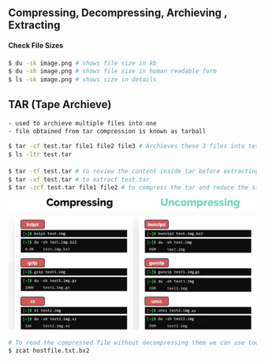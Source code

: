 ## Compressing, Decompressing, Archieving , Extracting

#### Check File Sizes
```bash
$ du -sk image.png # shows file size in kb
$ du -sh image.png # shows file size in human readable form
$ ls -sk image.png # shows size in details
```
## TAR (Tape Archieve)
    - used to archieve multiple files into one
    - file obtained from tar compression is known as tarball
```bash
$ tar -cf test.tar file1 file2 file3 # Archieves these 3 files into test.tar
$ ls -ltr test.tar

$ tar -tf test.tar # to review the content inside tar before extracting it
$ tar -xf test.tar # to extract test.tar
$ tar -zcf test.tar file1 file2 # to compress the tar and reduce the size

```
![alt text](Images/Compression_and_Decompression.png)
```bash 
# To read the compressed file without decompressing them we can use tools like, zcat/bzcat/xzcat
$ zcat hostfile.txt.bx2
```
